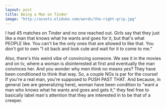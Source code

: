 ```yaml
---
layout: post
title: Being a Man on Tinder
image: "http://assets.eliduke.com/words/the-right-grip.jpg"
---
```


I had 45 matches on Tinder and no one reached out. Girls say that they just like a man that knows what he wants and goes for it, but that's what PEOPLE like. You can't be the only ones that are allowed to like that. You don't got to own "I sit back and look cute and wait for it to come to me."

Also, there's this weird vibe of convincing someone. We see it in the movies and on tv, where a woman is disinterested at first and eventually the man convinces her. And you wonder why men think no means yes? They have been conditioned to think that way. So, a couple NOs is par for the course! If you're a real man, you're supposed to PUSH PAST THAT. And because, in general (we are generalizing here), woman have been condition to "want a man who knows what he wants and goes and gets it," they feel free to basically label man's attention that they are interested in to be that of a creeper.